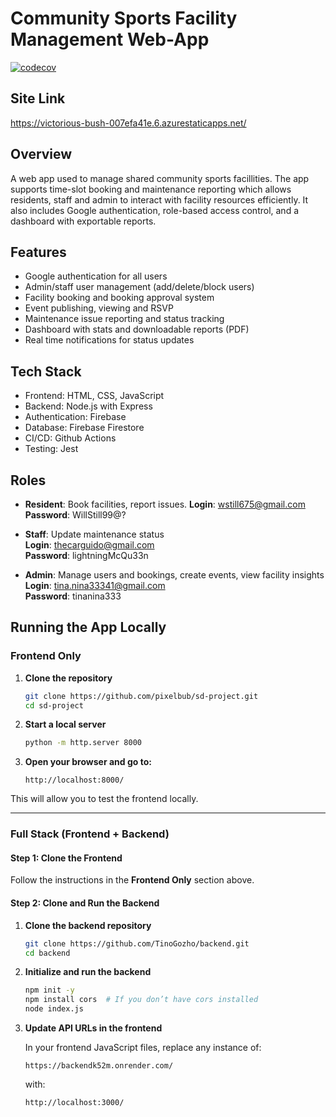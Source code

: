# Community Sports Facility Management Web-App

[![codecov](https://codecov.io/github/pixelbub/sd-project/graph/badge.svg?token=7PNF4KTZZB)](https://codecov.io/github/pixelbub/sd-project)

## Site Link
https://victorious-bush-007efa41e.6.azurestaticapps.net/

## Overview
A web app used to manage shared community sports facillities. The app supports time-slot booking and maintenance reporting which allows residents, staff and admin to interact with facility resources efficiently. It also includes Google authentication, role-based access control, and a dashboard with exportable reports.

## Features
- Google authentication for all users
- Admin/staff user management (add/delete/block users)
- Facility booking and booking approval system
- Event publishing, viewing and RSVP
- Maintenance issue reporting and status tracking
- Dashboard with stats and downloadable reports (PDF)
- Real time notifications for status updates

## Tech Stack 
- Frontend: HTML, CSS, JavaScript
- Backend: Node.js with Express
- Authentication: Firebase
- Database: Firebase Firestore
- CI/CD: Github Actions
- Testing: Jest

## Roles
- **Resident**: Book facilities, report issues.
  **Login**: wstill675@gmail.com
  **Password**: WillStill99@?

- **Staff**: Update maintenance status  
  **Login**: thecarguido@gmail.com  
  **Password**: lightningMcQu33n

- **Admin**: Manage users and bookings, create events, view facility insights  
  **Login**: tina.nina33341@gmail.com  
  **Password**: tinanina333


## Running the App Locally

### Frontend Only

1. **Clone the repository**

   ```bash
   git clone https://github.com/pixelbub/sd-project.git
   cd sd-project
   ```

2. **Start a local server**

   ```bash
   python -m http.server 8000
   ```

3. **Open your browser and go to:**

   ```
   http://localhost:8000/
   ```

This will allow you to test the frontend locally.

---

### Full Stack (Frontend + Backend)

#### Step 1: Clone the Frontend  
Follow the instructions in the **Frontend Only** section above.

#### Step 2: Clone and Run the Backend

1. **Clone the backend repository**
   ```bash
   git clone https://github.com/TinoGozho/backend.git
   cd backend
   ```
2. **Initialize and run the backend**
   ```bash
   npm init -y
   npm install cors  # If you don’t have cors installed
   node index.js
   ```
3. **Update API URLs in the frontend**

   In your frontend JavaScript files, replace any instance of:
   ```
   https://backendk52m.onrender.com/
   ```
   with:
   ```
   http://localhost:3000/
   ```


